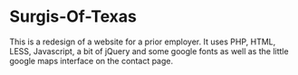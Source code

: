 # Surgis-Of-Texas

This is a redesign of a website for a prior employer. It uses PHP, HTML, LESS, Javascript, a bit of jQuery and some google fonts as well as the little google maps interface on the contact page. 
